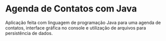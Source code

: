 # Agenda de Contatos com Java

Aplicação feita com linguagem de programação Java para uma agenda de contatos, interface gráfica no console e utilização de arquivos para persistência de dados.
